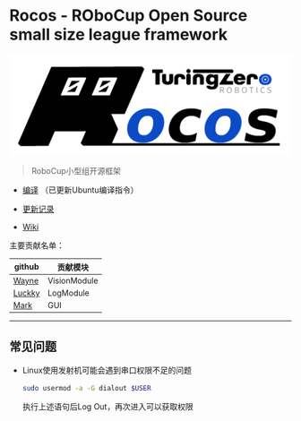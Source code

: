 # Rocos - **RO**bo**C**up **O**pen **S**ource small size league framework

![Rocos](img/rocos.png)

> RoboCup小型组开源框架

* [编译](INSTALL.md) （已更新Ubuntu编译指令）

* [更新记录](CHANGELOG.md)

* [Wiki](https://rocos.readthedocs.io/zh-cn/latest)

主要贡献名单：

| github                                 | 贡献模块     |
| -------------------------------------- | ------------ |
| [Wayne](https://github.com/zijinoier)  | VisionModule |
| [Luckky](https://github.com/guodashun) | LogModule    |
| [Mark](https://github.com/ZJUMark)     | GUI          |

-----
## 常见问题
* Linux使用发射机可能会遇到串口权限不足的问题

  ```bash
  sudo usermod -a -G dialout $USER
  ```

  执行上述语句后Log Out，再次进入可以获取权限

